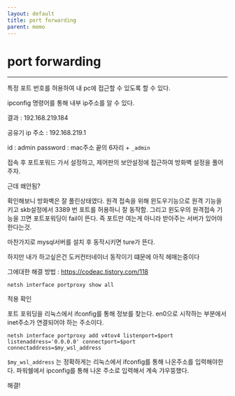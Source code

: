 ```yaml
---
layout: default
title: port forwarding
parent: memo
---
```

# port forwarding
---

특정 포트 번호를 허용하여 내 pc에 접근할 수 있도록 할 수 있다.

ipconfig 명령어를 통해 내부 ip주소를 알 수 있다.

결과 : 192.168.219.184

공유기 ip 주소 : 192.168.219.1

id : admin
password : mac주소 끝의 6자리 + `_admin`

접속 후 포트포워드 가서 설정하고,
제어판의 보안설정에 접근하여 방화벽 설정을 풀어주자.

근데 왜안됨?

확인해보니 방화벽은 잘 풀린상태였다.
원격 접속을 위해 윈도우기능으로 원격 기능을 키고 skb설정에서 3389 번 포트를 허용하니 잘 동작함.
그리고 윈도우의 원격접속 기능을 끄면 포트포워딩이 fail이 뜬다.
즉 포트만 여는게 아니라 받아주는 서버가 있어야 한다는것.

마찬가지로 mysql서버를 설치 후 동작시키면 ture가 뜬다.

하지만 내가 하고싶은건 도커컨터네이너 동작이기 떄문에 아직 헤매는중이다

그에대한 해결 방법 : https://codeac.tistory.com/118

```shell
netsh interface portproxy show all
```
적용 확인

포트 포워딩을 리눅스에서 ifconfig를 통해 정보를 찾는다.
en0으로 시작하는 부분에서 inet주소가 연결되어야 하는 주소이다.

```shell
netsh interface portproxy add v4tov4 listenport=$port listenaddress='0.0.0.0' connectport=$port connectaddress=$my_wsl_address
```
`$my_wsl_address` 는 정확하게는 리눅스에서 ifconfig를 통해 나온주소를 입력해야한다.
파워쉘에서 ipconfig를 통해 나온 주소로 입력해서 계속 갸우뚱했다.

해결!
